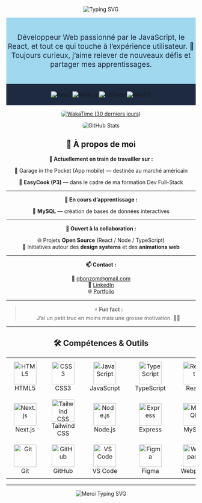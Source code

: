 <!-- ──────────────────────────────────────────────────────────────────── -->
<!--                           START OF README                           -->
<!-- ──────────────────────────────────────────────────────────────────── -->
<p align="center">
  <img
    src="https://readme-typing-svg.herokuapp.com?font=JetBrains+Mono&weight=600&size=35&duration=2000&pause=800&color=61DAFB&center=true&vCenter=true&width=1200&lines=Salut%2C+je+suis+Quentin+!;Développeur+Web+passionné+par+JavaScript+%26+React;Toujours+curieux+et+motivé+🚀"
    alt="Typing SVG" />
</p>

<div align="center" style="background-color: #A0D8EF; padding: 40px 0;">
  <p style="color: #1E2A40; font-size: 1.2rem; margin: 0;">
    Développeur Web passionné par le JavaScript, le React, et tout ce qui touche à l’expérience utilisateur. 🚀<br/>
    Toujours curieux, j’aime relever de nouveaux défis et partager mes apprentissages.
  </p>
</div>

<div align="center" style="background-color: #1E2A40; padding: 20px 0;">
  <img
    src="https://img.shields.io/badge/Frontend-React-61DAFB?style=flat-square&logo=react&logoColor=white"
    alt="React" />
  <img
    src="https://img.shields.io/badge/Backend-Node.js-3C873A?style=flat-square&logo=node.js&logoColor=white"
    alt="Node.js" />
  <img
    src="https://img.shields.io/badge/Editor-VSCode-007ACC?style=flat-square&logo=visual-studio-code&logoColor=white"
    alt="VSCode" />
  <img
    src="https://img.shields.io/badge/OS-MacOS-informational?style=flat-square&logo=apple&logoColor=white"
    alt="MacOS" />
</div>

<p align="center">
  <a href="https://wakatime.com/@027c6831-f309-4ec3-81cc-1954f83a0ce4" target="_blank" rel="noopener noreferrer">
    <img
      src="https://github-readme-stats.vercel.app/api/wakatime?username=027c6831-f309-4ec3-81cc-1954f83a0ce4&range=last_30_days&layout=default&theme=tokyonight&langs_count=5&projects_count=5"
      alt="WakaTime (30 derniers jours)" style="border-radius: 6px;" />
  </a>
</p>

<p align="center">
  <img
    src="https://github-readme-stats.vercel.app/api?username=QuentinBonzom&show_icons=true&theme=tokyonight&count_private=true"
    alt="GitHub Stats" style="max-width: 80%; border-radius: 6px;" />
</p>

<div align="center">

## 🚀 À propos de moi

**🔭 Actuellement en train de travailler sur :**  

🚗 Garage in the Pocket (App mobile) — destinée au marché américain  

🍳 **EasyCook (P3)** — dans le cadre de ma formation Dev Full-Stack  

---

**🌱 En cours d’apprentissage :**  

🐬 **MySQL** — création de bases de données interactives  

---

**🤝 Ouvert à la collaboration :**  

🌐 Projets **Open Source** (React / Node / TypeScript)  
🎨 Initiatives autour des **design systems** et des **animations web**  

---

**📫 Contact :**  

📧 qbonzom@gmail.com  
💼 [LinkedIn](https://www.linkedin.com/in/quentinbonzom-dev)  
🌐 [Portfolio](https://portfolio-peeb.vercel.app/)  

---

> ⚡ **Fun fact :**  
> J’ai un petit truc en moins mais une grosse motivation. 🚴‍♂️

</div>


---
<div align="center">

## 🛠️ Compétences & Outils

<div align="center">
  <table>
    <tr>
      <td align="center" style="padding: 10px 20px;">
        <img src="https://cdn.jsdelivr.net/gh/devicons/devicon/icons/html5/html5-original.svg" width="60px" alt="HTML5" />
        <br/>HTML5
      </td>
      <td align="center" style="padding: 10px 20px;">
        <img src="https://cdn.jsdelivr.net/gh/devicons/devicon/icons/css3/css3-original.svg" width="60px" alt="CSS3" />
        <br/>CSS3
      </td>
      <td align="center" style="padding: 10px 20px;">
        <img src="https://cdn.jsdelivr.net/gh/devicons/devicon/icons/javascript/javascript-original.svg" width="60px" alt="JavaScript" />
        <br/>JavaScript
      </td>
      <td align="center" style="padding: 10px 20px;">
        <img src="https://cdn.jsdelivr.net/gh/devicons/devicon/icons/typescript/typescript-original.svg" width="60px" alt="TypeScript" />
        <br/>TypeScript
      </td>
      <td align="center" style="padding: 10px 20px;">
        <img src="https://cdn.jsdelivr.net/gh/devicons/devicon/icons/react/react-original.svg" width="60px" alt="React" />
        <br/>React
      </td>
    </tr>
    <tr>
      <td align="center" style="padding: 10px 20px;">
        <img src="https://cdn.jsdelivr.net/gh/devicons/devicon/icons/nextjs/nextjs-original.svg" width="60px" alt="Next.js" />
        <br/>Next.js
      </td>
      <td align="center" style="padding: 10px 20px;">
        <img src="https://cdn.jsdelivr.net/gh/devicons/devicon/icons/tailwindcss/tailwindcss-original.svg" width="60px" alt="Tailwind CSS" />
        <br/>Tailwind CSS
      </td>
      <td align="center" style="padding: 10px 20px;">
        <img src="https://cdn.jsdelivr.net/gh/devicons/devicon/icons/nodejs/nodejs-original.svg" width="60px" alt="Node.js" />
        <br/>Node.js
      </td>
      <td align="center" style="padding: 10px 20px;">
        <img src="https://cdn.jsdelivr.net/gh/devicons/devicon/icons/express/express-original.svg" width="60px" alt="Express" />
        <br/>Express
      </td>
      <td align="center" style="padding: 10px 20px;">
        <img src="https://cdn.jsdelivr.net/gh/devicons/devicon/icons/mysql/mysql-original.svg" width="60px" alt="MySQL" />
        <br/>MySQL
      </td>
    </tr>
    <tr>
      <td align="center" style="padding: 10px 20px;">
        <img src="https://cdn.jsdelivr.net/gh/devicons/devicon/icons/git/git-original.svg" width="60px" alt="Git" />
        <br/>Git
      </td>
      <td align="center" style="padding: 10px 20px;">
        <img src="https://cdn.jsdelivr.net/gh/devicons/devicon/icons/github/github-original.svg" width="60px" alt="GitHub" />
        <br/>GitHub
      </td>
      <td align="center" style="padding: 10px 20px;">
        <img src="https://cdn.jsdelivr.net/gh/devicons/devicon/icons/vscode/vscode-original.svg" width="60px" alt="VS Code" />
        <br/>VS Code
      </td>
      <td align="center" style="padding: 10px 20px;">
        <img src="https://cdn.jsdelivr.net/gh/devicons/devicon/icons/figma/figma-original.svg" width="60px" alt="Figma" />
        <br/>Figma
      </td>
      <td align="center" style="padding: 10px 20px;">
        <img src="https://cdn.jsdelivr.net/gh/devicons/devicon/icons/webpack/webpack-original.svg" width="60px" alt="Webpack" />
        <br/>Webpack
      </td>
    </tr>
  </table>
</div>
</div>


---
<p align="center">
  <img
    src="https://readme-typing-svg.herokuapp.com?font=JetBrains+Mono&weight=600&size=24&duration=3000&pause=2000&color=61DAFB&center=true&vCenter=true&width=1000&lines=Merci+d%E2%80%99avoir+pris+le+temps+de+visiter+mon+profil+!"
    alt="Merci Typing SVG" />
</p>



<!-- ──────────────────────────────────────────────────────────────────── -->
<!--                            END OF README                            -->
<!-- ──────────────────────────────────────────────────────────────────── -->
